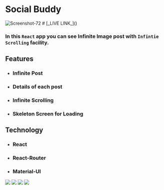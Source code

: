 # **Social Buddy**

<img src="https://i.ibb.co/xGxZ63G/Screenshot-72.png" alt="Screenshot-72" border="0">
# [_LIVE LINK_]()

### In this `React` app you can see Infinite Image post with `Infintie Scrolling` facility.

## **Features**

- ### Infinite Post
- ### Details of each post
- ### Infinite Scrolling
- ### Skeleton Screen for Loading

## **Technology**

- ### React
- ### React-Router
- ### Material-UI

<img src="https://i.ibb.co/31Rh9ZG/Screenshot-66.png" >
<img src="https://i.ibb.co/64FY7Cf/Screenshot-68.png">
<img src="https://i.ibb.co/7k7dFDB/Screenshot-69.png">
<img src="https://i.ibb.co/MpFd79p/Screenshot-72.png">
